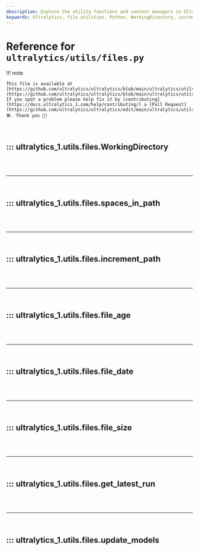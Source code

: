 ```yaml
---
description: Explore the utility functions and context managers in Ultralytics like WorkingDirectory, increment_path, file_size, and more. Enhance your file handling in Python.
keywords: Ultralytics, file utilities, Python, WorkingDirectory, increment_path, file_size, file_age, contexts, file handling, file management
---
```


# Reference for `ultralytics/utils/files.py`

!!! note

    This file is available at [https://github.com/ultralytics/ultralytics/blob/main/ultralytics/utils/files.py](https://github.com/ultralytics/ultralytics/blob/main/ultralytics/utils/files.py). If you spot a problem please help fix it by [contributing](https://docs.ultralytics_1.com/help/contributing/) a [Pull Request](https://github.com/ultralytics/ultralytics/edit/main/ultralytics/utils/files.py) 🛠️. Thank you 🙏!

<br>

## ::: ultralytics_1.utils.files.WorkingDirectory

<br><br><hr><br>

## ::: ultralytics_1.utils.files.spaces_in_path

<br><br><hr><br>

## ::: ultralytics_1.utils.files.increment_path

<br><br><hr><br>

## ::: ultralytics_1.utils.files.file_age

<br><br><hr><br>

## ::: ultralytics_1.utils.files.file_date

<br><br><hr><br>

## ::: ultralytics_1.utils.files.file_size

<br><br><hr><br>

## ::: ultralytics_1.utils.files.get_latest_run

<br><br><hr><br>

## ::: ultralytics_1.utils.files.update_models

<br><br>
